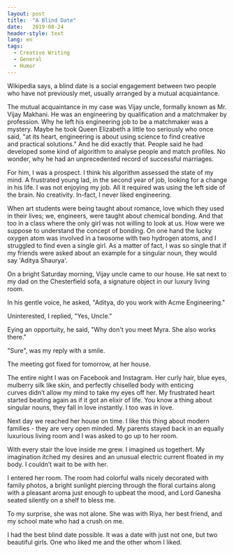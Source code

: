 ```yaml
---
layout: post
title:  "A Blind Date"
date:   2019-08-24
header-style: text
lang: en
tags:
  - Creative Writing
  - General
  - Humor
---
```


Wikipedia says, a blind date is a social engagement between two people who have not previously met, usually arranged by a mutual acquaintance. 

The mutual acquaintance in my case was Vijay uncle, formally known as Mr. Vijay Makhani. He was an engineering by qualification and a matchmaker by profession. Why he left his engineering job to be a matchmaker was a mystery. Maybe he took Queen Elizabeth a little too seriously who once said, "at its heart, engineering is about using science to find creative and practical solutions." And he did exactly that. People said he had developed some kind of algorithm to analyse people and match profiles. No wonder, why he had an unprecedented record of successful marriages.

For him, I was a prospect. I think his algorithm assessed the state of my mind. A frustrated young lad, in the second year of job, looking for a change in his life. I was not enjoying my job. All it required was using the left side of the brain. No creativity. In-fact, I never liked engineering. 

When art students were being taught about romance, love which they used in their lives; we, engineers, were taught about chemical bonding. And that too in a class where the only girl was not willing to look at us. How were we suppose to understand the concept of bonding. On one hand the lucky oxygen atom was involved in a twosome with two hydrogen atoms, and I struggled to find even a single girl. As a matter of fact, I was so single that if my friends were asked about an example for a singular noun, they would say 'Aditya Shaurya'. 

On a bright Saturday morning, Vijay uncle came to our house. He sat next to my dad on the Chesterfield sofa, a signature object in our luxury living room. 

In his gentle voice, he asked, "Aditya, do you work with Acme Engineering." 

Uninterested, I replied, "Yes, Uncle." 

Eying an opportuity, he said, "Why don't you meet Myra. She also works there."

"Sure", was my reply with a smile.

The meeting got fixed for tomorrow, at her house. 

The entire night I was on Facebook and Instagram. Her curly hair, blue eyes, mulberry silk like skin, and perfectly chiselled body with enticing curves didn’t allow my mind to take my eyes off her. My frustrated heart started beating again as if it got an elixir of life. You know a thing about singular nouns, they fall in love instantly. I too was in love. 

Next day we reached her house on time. I like this thing about modern families - they are very open minded. My parents stayed back in an equally luxurious living room and I was asked to go up to her room.

With every stair the love inside me grew. I imagined us togethert. My imagination itched my desires and an unusual electric current floated in my body. I couldn’t wait to be with her.

I entered her room. The room had colorful walls nicely decorated with family photos, a bright sunlight piercing through the floral curtains along with a pleasant aroma just enough to upbeat the mood, and Lord Ganesha seated silently on a shelf to bless me. 

To my surprise, she was not alone. She was with Riya, her best friend, and my school mate who had a crush on me.

I had the best blind date possible. It was a date with just not one, but two beautiful girls. One who liked me and the other whom I liked.
